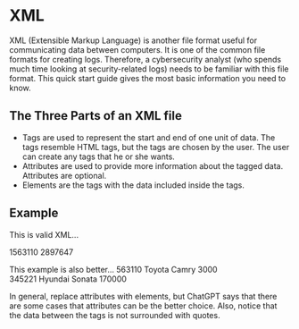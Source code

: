 <h1>XML</h1>

XML (Extensible Markup Language) is another file format useful for communicating data between computers. It is one of the common file formats for creating logs. Therefore, a cybersecurity analyst (who spends much time looking at security-related logs) needs to be familiar with this file format. This quick start guide gives the most basic information you need to know. 

<h2>The Three Parts of an XML file</h2>
<ul>
  <li>Tags are used to represent the start and end of one unit of data. The tags resemble HTML tags, but the tags are chosen by the user. The user can create any tags that he or she wants.</li>
  <li>Attributes are used to provide more information about the tagged data. Attributes are optional.</li>
  <li>Elements are the tags with the data included inside the tags.</li>
</ul>

<h2>Example</h2>

This is valid XML...

<parkingGarage>
  <car make="Toyota" model="Camry" mileage="3000">1563110</car> 
  <car make="Hyundai" model="Sonata" mileage="200000">2897647</car> 
</parkingGarage>

This example is also better...
<parkingGarage>
  <car> 
      <id>563110</id> 
      <make>Toyota</make>
      <model>Camry</model>
      <mileage>3000<mileage>    
  </car>
  <car> 
      <id>345221</id> 
      <make>Hyundai</make>
      <model>Sonata</model>
      <mileage>170000<mileage>    
  </car>
</parkingGarage>

In general, replace attributes with elements, but ChatGPT says that there are some cases that attributes can be the better choice. 
Also, notice that the data between the tags is not surrounded with quotes. 
